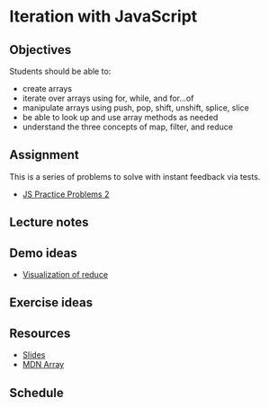 # Iteration with JavaScript

## Objectives

Students should be able to:

- create arrays
- iterate over arrays using for, while, and for...of
- manipulate arrays using push, pop, shift, unshift, splice, slice
- be able to look up and use array methods as needed
- understand the three concepts of map, filter, and reduce

## Assignment

This is a series of problems to solve with instant feedback via tests.

- [JS Practice Problems 2](https://github.com/momentum-assignments/js--practice-problems-2)

## Lecture notes

## Demo ideas

- [Visualization of reduce](https://reduce.surge.sh/)

## Exercise ideas

## Resources

- [Slides](slides.md)
- [MDN Array](https://developer.mozilla.org/en-US/docs/Web/JavaScript/Reference/Global_Objects/Array)

## Schedule
